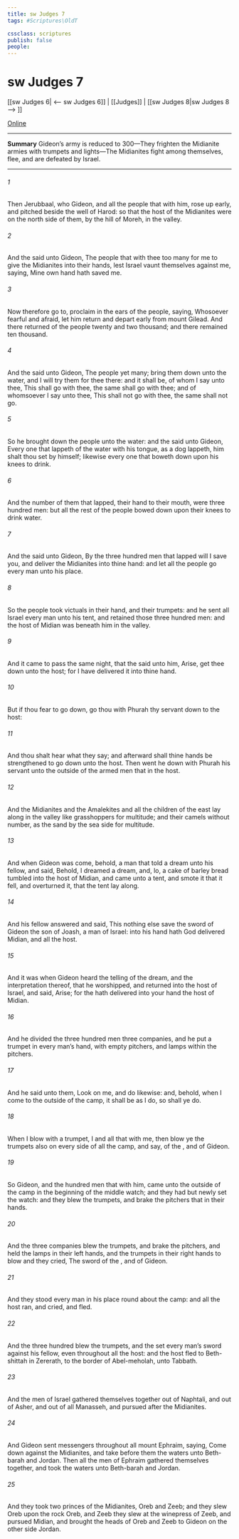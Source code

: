 ```yaml
---
title: sw Judges 7
tags: #Scriptures\OldT

cssclass: scriptures
publish: false
people:
---
```


# sw Judges 7
[[sw Judges 6| <-- sw Judges 6]] | [[Judges]] | [[sw Judges 8|sw Judges 8 --> ]]

[Online](https://churchofjesuschrist.org/study/scriptures/ot/judg/7?lang=eng)

---
__Summary__
Gideon’s army is reduced to 300—They frighten the Midianite armies with trumpets and lights—The Midianites fight among themselves, flee, and are defeated by Israel.

---
###### 1 
Then Jerubbaal, who  Gideon, and all the people that  with him, rose up early, and pitched beside the well of Harod: so that the host of the Midianites were on the north side of them, by the hill of Moreh, in the valley.

###### 2 
And the  said unto Gideon, The people that  with thee  too many for me to give the Midianites into their hands, lest Israel vaunt themselves against me, saying, Mine own hand hath saved me.

###### 3 
Now therefore go to, proclaim in the ears of the people, saying, Whosoever  fearful and afraid, let him return and depart early from mount Gilead. And there returned of the people twenty and two thousand; and there remained ten thousand.

###### 4 
And the  said unto Gideon, The people  yet  many; bring them down unto the water, and I will try them for thee there: and it shall be,  of whom I say unto thee, This shall go with thee, the same shall go with thee; and of whomsoever I say unto thee, This shall not go with thee, the same shall not go.

###### 5 
So he brought down the people unto the water: and the  said unto Gideon, Every one that lappeth of the water with his tongue, as a dog lappeth, him shalt thou set by himself; likewise every one that boweth down upon his knees to drink.

###### 6 
And the number of them that lapped,  their hand to their mouth, were three hundred men: but all the rest of the people bowed down upon their knees to drink water.

###### 7 
And the  said unto Gideon, By the three hundred men that lapped will I save you, and deliver the Midianites into thine hand: and let all the  people go every man unto his place.

###### 8 
So the people took victuals in their hand, and their trumpets: and he sent all  Israel every man unto his tent, and retained those three hundred men: and the host of Midian was beneath him in the valley.

###### 9 
And it came to pass the same night, that the  said unto him, Arise, get thee down unto the host; for I have delivered it into thine hand.

###### 10 
But if thou fear to go down, go thou with Phurah thy servant down to the host:

###### 11 
And thou shalt hear what they say; and afterward shall thine hands be strengthened to go down unto the host. Then went he down with Phurah his servant unto the outside of the armed men that  in the host.

###### 12 
And the Midianites and the Amalekites and all the children of the east lay along in the valley like grasshoppers for multitude; and their camels  without number, as the sand by the sea side for multitude.

###### 13 
And when Gideon was come, behold,  a man that told a dream unto his fellow, and said, Behold, I dreamed a dream, and, lo, a cake of barley bread tumbled into the host of Midian, and came unto a tent, and smote it that it fell, and overturned it, that the tent lay along.

###### 14 
And his fellow answered and said, This  nothing else save the sword of Gideon the son of Joash, a man of Israel:  into his hand hath God delivered Midian, and all the host.

###### 15 
And it was  when Gideon heard the telling of the dream, and the interpretation thereof, that he worshipped, and returned into the host of Israel, and said, Arise; for the  hath delivered into your hand the host of Midian.

###### 16 
And he divided the three hundred men  three companies, and he put a trumpet in every man’s hand, with empty pitchers, and lamps within the pitchers.

###### 17 
And he said unto them, Look on me, and do likewise: and, behold, when I come to the outside of the camp, it shall be  as I do, so shall ye do.

###### 18 
When I blow with a trumpet, I and all that  with me, then blow ye the trumpets also on every side of all the camp, and say,  of the , and of Gideon.

###### 19 
So Gideon, and the hundred men that  with him, came unto the outside of the camp in the beginning of the middle watch; and they had but newly set the watch: and they blew the trumpets, and brake the pitchers that  in their hands.

###### 20 
And the three companies blew the trumpets, and brake the pitchers, and held the lamps in their left hands, and the trumpets in their right hands to blow  and they cried, The sword of the , and of Gideon.

###### 21 
And they stood every man in his place round about the camp: and all the host ran, and cried, and fled.

###### 22 
And the three hundred blew the trumpets, and the  set every man’s sword against his fellow, even throughout all the host: and the host fled to Beth-shittah in Zererath,  to the border of Abel-meholah, unto Tabbath.

###### 23 
And the men of Israel gathered themselves together out of Naphtali, and out of Asher, and out of all Manasseh, and pursued after the Midianites.

###### 24 
And Gideon sent messengers throughout all mount Ephraim, saying, Come down against the Midianites, and take before them the waters unto Beth-barah and Jordan. Then all the men of Ephraim gathered themselves together, and took the waters unto Beth-barah and Jordan.

###### 25 
And they took two princes of the Midianites, Oreb and Zeeb; and they slew Oreb upon the rock Oreb, and Zeeb they slew at the winepress of Zeeb, and pursued Midian, and brought the heads of Oreb and Zeeb to Gideon on the other side Jordan.

